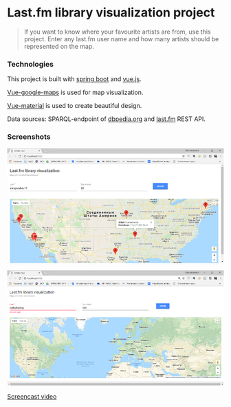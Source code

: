 # Last.fm library visualization project

> If you want to know where your favourite artists are from, use this project.
Enter any last.fm user name and how many artists should be represented on the map.

### Technologies

This project is built with [spring boot](https://spring.io/projects/spring-boot) and [vue.js](https://vuejs.org/).

[Vue-google-maps](https://www.npmjs.com/package/vue2-google-maps) is used for map visualization.

[Vue-material](https://www.npmjs.com/package/vue-material) is used to create beautiful design.

Data sources: SPARQL-endpoint of [dbpedia.org](https://wiki.dbpedia.org/) and [last.fm](http://www.last.fm/) REST API.


### Screenshots

![Img1](docs/img/img2.png)

![Img2](docs/img/img1.png)


[Screencast video](https://www.youtube.com/watch?v=JCGxFa0msCY)
